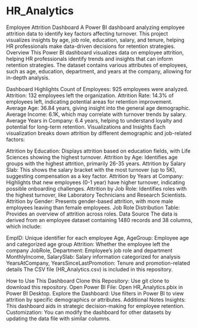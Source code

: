 # HR_Analytics
Employee Attrition Dashboard A Power BI dashboard analyzing employee attrition data to identify key factors affecting turnover. This project visualizes insights by age, job role, education, salary, and tenure, helping HR professionals make data-driven decisions for retention strategies.
Overview
This Power BI dashboard visualizes data on employee attrition, helping HR professionals identify trends and insights that can inform retention strategies. The dataset contains various attributes of employees, such as age, education, department, and years at the company, allowing for in-depth analysis.

Dashboard Highlights
Count of Employees: 925 employees were analyzed.
Attrition: 132 employees left the organization.
Attrition Rate: 14.3% of employees left, indicating potential areas for retention improvement.
Average Age: 36.84 years, giving insight into the general age demographic.
Average Income: 6.1K, which may correlate with turnover trends by salary.
Average Years in Company: 6.4 years, helping to understand loyalty and potential for long-term retention.
Visualizations and Insights
Each visualization breaks down attrition by different demographic and job-related factors:

Attrition by Education: Displays attrition based on education fields, with Life Sciences showing the highest turnover.
Attrition by Age: Identifies age groups with the highest attrition, primarily 26-35 years.
Attrition by Salary Slab: This shows the salary bracket with the most turnover (up to 5K), suggesting compensation as a key factor.
Attrition by Years at Company: Highlights that new employees (0-1 year) have higher turnover, indicating possible onboarding challenges.
Attrition by Job Role: Identifies roles with the highest turnover, like Laboratory Technicians and Research Scientists.
Attrition by Gender: Presents gender-based attrition, with more male employees leaving than female employees.
Job Role Distribution Table: Provides an overview of attrition across roles.
Data Source
The data is derived from an employee dataset containing 1480 records and 38 columns, which include:

EmpID: Unique identifier for each employee
Age, AgeGroup: Employee age and categorized age group
Attrition: Whether the employee left the company
JobRole, Department: Employee’s job role and department
MonthlyIncome, SalarySlab: Salary information categorized for analysis
YearsAtCompany, YearsSinceLastPromotion: Tenure and promotion-related details
The CSV file (HR_Analytics.csv) is included in this repository.

How to Use This Dashboard
Clone this Repository: Use git clone to download this repository.
Open Power BI File: Open HR_Analytics.pbix in Power BI Desktop.
Explore the Dashboard: Use filters in Power BI to view attrition by specific demographics or attributes.
Additional Notes
Insights: This dashboard aids in strategic decision-making for employee retention.
Customization: You can modify the dashboard for other datasets by updating the data file with similar columns.
